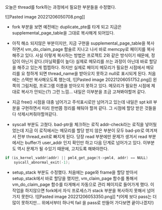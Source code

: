오늘은 thread를 fork하는 과정에서 필요한 부분들을 수정했다.

![[Pasted image 20221206050708.png]]

- fork 부분을 보면 예전에는 duplicate_pte를 타게 되고 지금은 supplemental_page_table을 그대로 복사해게 되어있다.
- 아직 해소 되지않은 부분이지만, 지금 구현을 supplemental_page_table을 복사하면서  vm_do_claim_page 함술르 지나고 나서 바로 memcpy로 페이지를 복사해주고 있다. 사실 이렇게 복사하는 방법은 프로젝트 2와 같은 방식이기 때문에, 정답이 아닌거 같다.(아닐확률이 높다) 실제로 메모리를 쓰는 과정이 아닌데 바로 할당을 해주고 있는게 찝찝하다. 하지만 실제로 페이지 메모리가 필요한 시점에서 메모리를 요 청하게 되면 thread_name을 받아오지 못하고 null로 표시되게 된다. 처음에는 스택만 복사해오도록 했는데, ![[Pasted image 20221206051752.png]]  왼쪽의 그림처럼, 프로그램 이름을 받아오지 못하고 있다. 메모리가 필요한 시점에 제대로 복사가 안되는(?) 그런 느낌... 내일은 이부분을 조금 고쳐봐야할꺼 같다.

- 지금 free() 시점을 대충 넘어가고 주석표시로만 넘어가고 있는데 내일은 spt kill 부분을 구현하면서 미리 한번쯤 정리를 해둬야 할꺼 같다. 그 시점에 할당 받은 것들을 다 삭제시켜줘야할꺼같다.

- syscall 부분도 고쳤다. bad-ptr을 체크하는 로직 addr-check라는 로직을 넣어뒀었는데  지금 이 로직에서는 메모리를 할당 받지 않은 부분이 모두 bad-ptr로 여겨져서 전부 thread_exit로 빠지게 된다. 당장 read 부분에만 문제가 생겨서 read 부분에서는 buffer가 user_addr 인지 확인만 하고 다음 단계로 넘어가고 있다. 이부분도 역시 문제가 될 수있기 때문에, 고치도록 해봐야한다.
~~~c
if (is_kernel_vaddr(addr) || pml4_get_page(t->pml4, addr) == NULL)
	syscall_abnormal_exit(-1);
~~~


- setup_stack 부분도 수정했다. 처음에는 page와 frame을 할당 받아서 setup_stack에서 바로 할당을 했지만, vm_claim_page 함수를 통해서 vm_do_claim_page 함수를 타게해서 자동으로 관리 페이지로 들어가게 했다. 이 작업을 하지않으면 fork에서 자식 프로세스가 stack 부분을 복사하지 못해서 넘어가지 못한다.
![[Pasted image 20221206053350.png]]
*(어제 보다 pass는 더 많이 못하지만... 위에서부터 하나씩 fail 을 pass로 만들어 가다보면 끝이나겠지!)